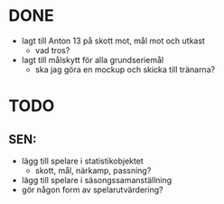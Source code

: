 # DONE
* lagt till Anton 13 på skott mot, mål mot och utkast 
  * vad tros? 
* lagt till målskytt för alla grundseriemål
  * ska jag göra en mockup och skicka till tränarna? 
    


# TODO



## SEN:
  * lägg till spelare i statistikobjektet
	  * skott, mål, närkamp, passning?
  * lägg till spelare i säsongssamanställning
  * gör någon form av spelarutvärdering?
